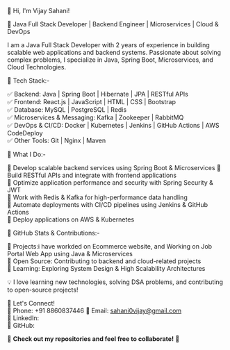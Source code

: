 

👋 Hi, I'm Vijay Sahani!  

🚀 Java Full Stack Developer | Backend Engineer | Microservices | Cloud & DevOps  

I am a Java Full Stack Developer with 2 years of experience in building scalable web applications and backend systems.
Passionate about solving complex problems, I specialize in Java, Spring Boot, Microservices, and Cloud Technologies.  

🔹 Tech Stack:-

✅ Backend: Java | Spring Boot | Hibernate | JPA | RESTful APIs  
✅ Frontend: React.js | JavaScript | HTML | CSS | Bootstrap  
✅ Database: MySQL | PostgreSQL | Redis  
✅ Microservices & Messaging: Kafka | Zookeeper | RabbitMQ  
✅ DevOps & CI/CD: Docker | Kubernetes | Jenkins | GitHub Actions | AWS CodeDeploy  
✅ Other Tools: Git | Nginx | Maven  


 📌 What I Do:-
 
🔹 Develop scalable backend services using Spring Boot & Microservices
🔹 Build RESTful APIs and integrate with frontend applications  
🔹 Optimize application performance and security with Spring Security & JWT  
🔹 Work with Redis & Kafka for high-performance data handling  
🔹 Automate deployments with CI/CD pipelines using Jenkins & GitHub Actions  
🔹 Deploy applications on AWS & Kubernetes

 🌟 GitHub Stats & Contributions:-
 
📌 Projects:i have workded on Ecommerce website, and Working on Job Portal Web App using Java & Microservices  
📌 Open Source: Contributing to backend and cloud-related projects  
📌 Learning: Exploring System Design & High Scalability Architectures  

💡 I love learning new technologies, solving DSA problems, and contributing to open-source projects!  

🔗 Let's Connect!  
📱 Phone: +91 8860837446
📩 Email: sahani0vijay@gmail.com  
🔗 LinkedIn:   
🔗 GitHub:   

🚀 **Check out my repositories and feel free to collaborate!** 🚀

